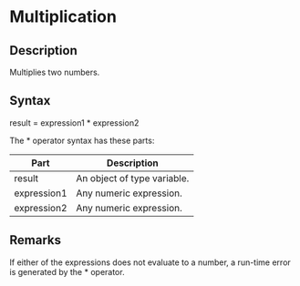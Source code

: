 # Multiplication

## Description

Multiplies two numbers.

## Syntax

result = expression1 \* expression2

The \* operator syntax has these parts:

| Part        | Description                 |
| ----------- | --------------------------- |
| result      | An object of type variable. |
| expression1 | Any numeric expression.     |
| expression2 | Any numeric expression.     |

## Remarks

If either of the expressions does not evaluate to a number, a run-time error is generated by the \* operator.

&#x20;
